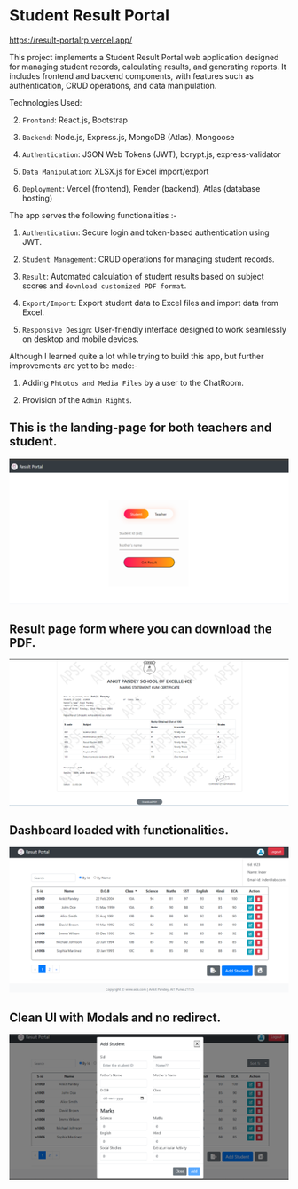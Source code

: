 # Student Result Portal

https://result-portalrp.vercel.app/

This project implements a Student Result Portal web application designed for managing student records, calculating results, and generating reports. It includes frontend and backend components, with features such as authentication, CRUD operations, and data manipulation.


Technologies Used:

2. `Frontend`: React.js, Bootstrap

2. `Backend`: Node.js, Express.js, MongoDB (Atlas), Mongoose

3. `Authentication`: JSON Web Tokens (JWT), bcrypt.js, express-validator

4. `Data Manipulation`: XLSX.js for Excel import/export

5. `Deployment`: Vercel (frontend), Render (backend), Atlas (database hosting)



The app serves the following functionalities :-

1. `Authentication`: Secure login and token-based authentication using JWT.

2. `Student Management`: CRUD operations for managing student records.

3. `Result`: Automated calculation of student results based on subject scores and `download customized PDF format`.

4. `Export/Import`: Export student data to Excel files and import data from Excel.

5. `Responsive Design`: User-friendly interface designed to work seamlessly on desktop and mobile devices.


Although I learned quite a lot while trying to build this app, but further improvements are yet to be made:-

1. Adding `Phtotos and Media Files` by a user to the ChatRoom.

2. Provision of the `Admin Rights`.


## This is the landing-page for both teachers and student.
<img src="Screenshots/rp1.png">


## Result page form where you can download the PDF.
<img src="Screenshots/rp2.png">


## Dashboard loaded with functionalities.
<img src="Screenshots/rp3.png">

## Clean UI with Modals and no redirect.
<img src="Screenshots/rp4.png">